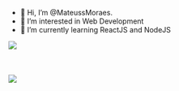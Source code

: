 - 👋 Hi, I’m @MateussMoraes.
- 👀 I’m interested in Web Development
- 🌱 I’m currently learning ReactJS and NodeJS


<div> 
  <a href="https://www.linkedin.com/in/mateus-moraes-826309225/" target="_blank"><img src="https://img.shields.io/badge/-LinkedIn-%230077B5?style=for-the-badge&logo=linkedin&logoColor=white" target="_blank"></a> 
</div>

<div style="margin-top: 50px"}>
  <img src="https://images-wixmp-ed30a86b8c4ca887773594c2.wixmp.com/f/82270e70-01a6-4570-8622-80a356bb7daa/dfeigs1-0808568b-c170-4e5d-9236-229174397e3f.gif?token=eyJ0eXAiOiJKV1QiLCJhbGciOiJIUzI1NiJ9.eyJzdWIiOiJ1cm46YXBwOjdlMGQxODg5ODIyNjQzNzNhNWYwZDQxNWVhMGQyNmUwIiwiaXNzIjoidXJuOmFwcDo3ZTBkMTg4OTgyMjY0MzczYTVmMGQ0MTVlYTBkMjZlMCIsIm9iaiI6W1t7InBhdGgiOiJcL2ZcLzgyMjcwZTcwLTAxYTYtNDU3MC04NjIyLTgwYTM1NmJiN2RhYVwvZGZlaWdzMS0wODA4NTY4Yi1jMTcwLTRlNWQtOTIzNi0yMjkxNzQzOTdlM2YuZ2lmIn1dXSwiYXVkIjpbInVybjpzZXJ2aWNlOmZpbGUuZG93bmxvYWQiXX0.gZqmch91_p9DKvrchO3iLApGU1TyBXthuJCDKqroj0Q" />
</div>

